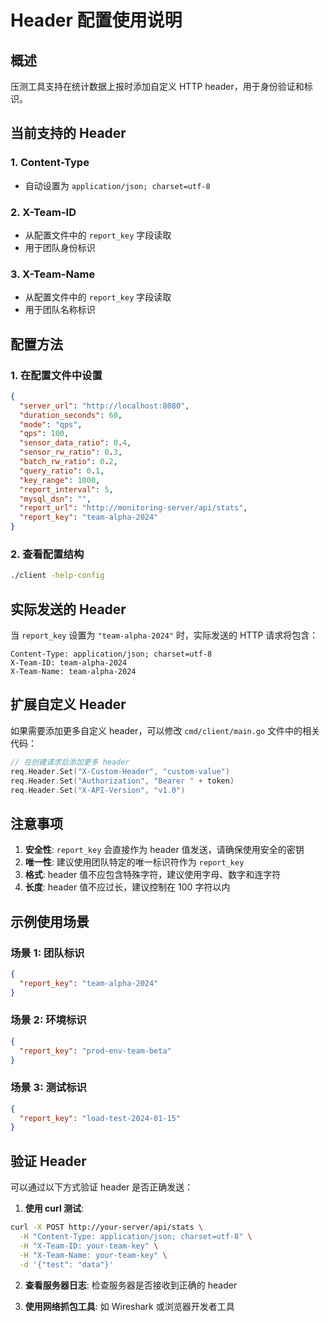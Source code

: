 # Header 配置使用说明

## 概述

压测工具支持在统计数据上报时添加自定义 HTTP header，用于身份验证和标识。

## 当前支持的 Header

### 1. Content-Type
- 自动设置为 `application/json; charset=utf-8`

### 2. X-Team-ID
- 从配置文件中的 `report_key` 字段读取
- 用于团队身份标识

### 3. X-Team-Name  
- 从配置文件中的 `report_key` 字段读取
- 用于团队名称标识

## 配置方法

### 1. 在配置文件中设置

```json
{
  "server_url": "http://localhost:8080",
  "duration_seconds": 60,
  "mode": "qps",
  "qps": 100,
  "sensor_data_ratio": 0.4,
  "sensor_rw_ratio": 0.3,
  "batch_rw_ratio": 0.2,
  "query_ratio": 0.1,
  "key_range": 1000,
  "report_interval": 5,
  "mysql_dsn": "",
  "report_url": "http://monitoring-server/api/stats",
  "report_key": "team-alpha-2024"
}
```

### 2. 查看配置结构

```bash
./client -help-config
```

## 实际发送的 Header

当 `report_key` 设置为 `"team-alpha-2024"` 时，实际发送的 HTTP 请求将包含：

```
Content-Type: application/json; charset=utf-8
X-Team-ID: team-alpha-2024
X-Team-Name: team-alpha-2024
```

## 扩展自定义 Header

如果需要添加更多自定义 header，可以修改 `cmd/client/main.go` 文件中的相关代码：

```go
// 在创建请求后添加更多 header
req.Header.Set("X-Custom-Header", "custom-value")
req.Header.Set("Authorization", "Bearer " + token)
req.Header.Set("X-API-Version", "v1.0")
```

## 注意事项

1. **安全性**: `report_key` 会直接作为 header 值发送，请确保使用安全的密钥
2. **唯一性**: 建议使用团队特定的唯一标识符作为 `report_key`
3. **格式**: header 值不应包含特殊字符，建议使用字母、数字和连字符
4. **长度**: header 值不应过长，建议控制在 100 字符以内

## 示例使用场景

### 场景 1: 团队标识
```json
{
  "report_key": "team-alpha-2024"
}
```

### 场景 2: 环境标识
```json
{
  "report_key": "prod-env-team-beta"
}
```

### 场景 3: 测试标识
```json
{
  "report_key": "load-test-2024-01-15"
}
```

## 验证 Header

可以通过以下方式验证 header 是否正确发送：

1. **使用 curl 测试**:
```bash
curl -X POST http://your-server/api/stats \
  -H "Content-Type: application/json; charset=utf-8" \
  -H "X-Team-ID: your-team-key" \
  -H "X-Team-Name: your-team-key" \
  -d '{"test": "data"}'
```

2. **查看服务器日志**: 检查服务器是否接收到正确的 header

3. **使用网络抓包工具**: 如 Wireshark 或浏览器开发者工具 